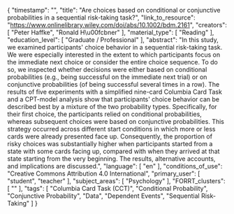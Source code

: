 {
    "timestamp": "",
    "title": "Are choices based on conditional or conjunctive probabilities in a sequential risk-taking task?",
    "link_to_resource": "https://www.onlinelibrary.wiley.com/doi/abs/10.1002/bdm.2161",
    "creators": [
        "Peter Haffke",
        "Ronald H\u00fcbner"
    ],
    "material_type": [
        "Reading"
    ],
    "education_level": [
        "Graduate / Professional"
    ],
    "abstract": "In this study, we examined participants' choice behavior in a sequential risk-taking task. We were especially interested in the extent to which participants focus on the immediate next choice or consider the entire choice sequence. To do so, we inspected whether decisions were either based on conditional probabilities (e.g., being successful on the immediate next trial) or on conjunctive probabilities (of being successful several times in a row). The results of five experiments with a simplified nine-card Columbia Card Task and a CPT-model analysis show that participants' choice behavior can be described best by a mixture of the two probability types. Specifically, for their first choice, the participants relied on conditional probabilities, whereas subsequent choices were based on conjunctive probabilities. This strategy occurred across different start conditions in which more or less cards were already presented face up. Consequently, the proportion of risky choices was substantially higher when participants started from a state with some cards facing up, compared with when they arrived at that state starting from the very beginning. The results, alternative accounts, and implications are discussed.",
    "language": [
        "en"
    ],
    "conditions_of_use": "Creative Commons Attribution 4.0 International",
    "primary_user": [
        "student",
        "teacher"
    ],
    "subject_areas": [
        "Psychology"
    ],
    "FORRT_clusters": [
        ""
    ],
    "tags": [
        "Columbia Card Task (CCT)",
        "Conditional Probability",
        "Conjunctive Probability",
        "Data",
        "Dependent Events",
        "Sequential Risk-Taking"
    ]
}